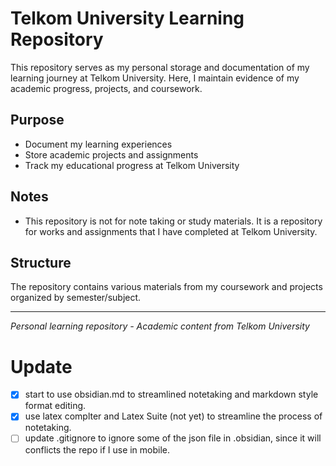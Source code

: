 # Telkom University Learning Repository
This repository serves as my personal storage and documentation of my learning journey at Telkom University. Here, I maintain evidence of my academic progress, projects, and coursework.

## Purpose
- Document my learning experiences
- Store academic projects and assignments
- Track my educational progress at Telkom University

## Notes
- This repository is not for note taking or study materials. It is a repository for works and assignments that I have completed at Telkom University.

## Structure
The repository contains various materials from my coursework and projects organized by semester/subject.

---
*Personal learning repository - Academic content from Telkom University*

# Update
 - [x] start to use obsidian.md to streamlined notetaking and markdown style format editing.
 - [x] use latex complter and Latex Suite (not yet) to streamline the process of notetaking.
- [ ] update .gitignore to ignore some of the json file in .obsidian, since it will conflicts the repo if I use in mobile.